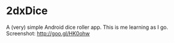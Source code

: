 2dxDice
=======

A (very) simple Android dice roller app. This is me learning as I go.
Screenshot: http://goo.gl/HK0ohw
